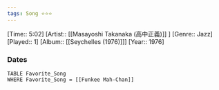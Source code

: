 ```yaml
---
tags: Song ⭐⭐⭐ 
---
```

[Time:: 5:02]
[Artist:: [[Masayoshi Takanaka (高中正義)]] ]
[Genre:: Jazz]
[Played:: 1]
[Album:: [[Seychelles (1976)]]]
[Year:: 1976]
### Dates
````dataview
TABLE Favorite_Song
WHERE Favorite_Song = [[Funkee Mah‐Chan]]
````